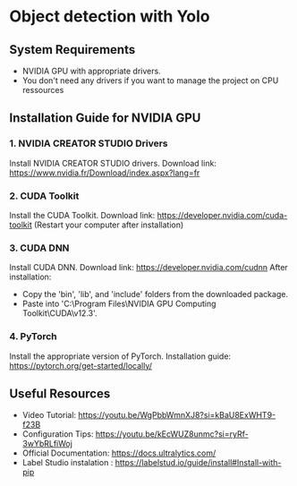 # Object detection with Yolo

## System Requirements
- NVIDIA GPU with appropriate drivers.
- You don't need any drivers if you want to manage the project on CPU ressources

## Installation Guide for NVIDIA GPU

### 1. NVIDIA CREATOR STUDIO Drivers
Install NVIDIA CREATOR STUDIO drivers.
Download link: https://www.nvidia.fr/Download/index.aspx?lang=fr 

### 2. CUDA Toolkit
Install the CUDA Toolkit.
Download link: https://developer.nvidia.com/cuda-toolkit 
(Restart your computer after installation)

### 3. CUDA DNN
Install CUDA DNN.
Download link: https://developer.nvidia.com/cudnn
After installation:
- Copy the 'bin', 'lib', and 'include' folders from the downloaded package.
- Paste into 'C:\Program Files\NVIDIA GPU Computing Toolkit\CUDA\v12.3'.

### 4. PyTorch
Install the appropriate version of PyTorch.
Installation guide: https://pytorch.org/get-started/locally/

## Useful Resources
- Video Tutorial: https://youtu.be/WgPbbWmnXJ8?si=kBaU8ExWHT9-f23B
- Configuration Tips: https://youtu.be/kEcWUZ8unmc?si=ryRf-3wYbRLfiWoj
- Official Documentation: https://docs.ultralytics.com/
- Label Studio instalation : https://labelstud.io/guide/install#Install-with-pip 
